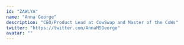 ```yaml
---
id: "ZAWLYA"
name: "Anna George"
description: "CEO/Product Lead at CowSwap and Master of the CoWs"
twitter: "https://twitter.com/AnnaMSGeorge"
avatar: ""
---
```

